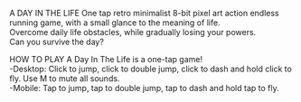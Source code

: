 A DAY IN THE LIFE
One tap retro minimalist 8-bit pixel art action endless running game, with a small glance to the meaning of life.  
Overcome daily life obstacles, while gradually losing your powers.   
Can you survive the day?

HOW TO PLAY
A Day In The Life is a one-tap game!  
-Desktop: Click to jump, click to double jump, click to dash and hold click to fly. Use M to mute all sounds.  
-Mobile: Tap to jump, tap to double jump, tap to dash and hold tap to fly.
